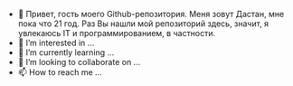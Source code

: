 - 👋 Привет, гость моего Github-репозитория. Меня зовут Дастан, мне пока что 21 год. Раз Вы нашли мой репозиторий здесь, значит, я увлекаюсь IT и программированием, в частности.
- 👀 I’m interested in ...
- 🌱 I’m currently learning ...
- 💞️ I’m looking to collaborate on ...
- 📫 How to reach me ...

<!---
Dastan64/Dastan64 is a ✨ special ✨ repository because its `README.md` (this file) appears on your GitHub profile.
You can click the Preview link to take a look at your changes.
--->
